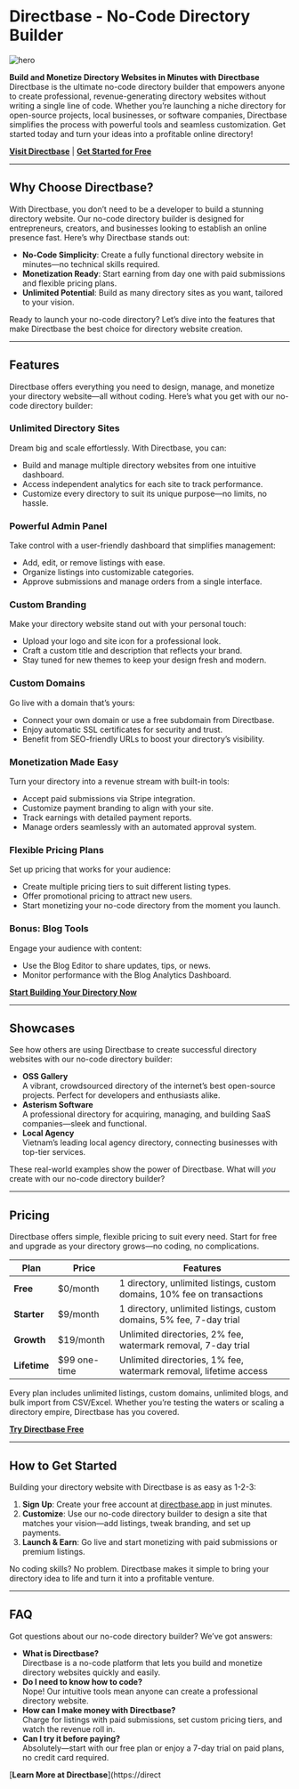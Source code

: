 # Directbase - No-Code Directory Builder
![hero](https://github.com/user-attachments/assets/1f89c92e-a7da-4874-b44e-3b230849e594)


**Build and Monetize Directory Websites in Minutes with Directbase**  
Directbase is the ultimate no-code directory builder that empowers anyone to create professional, revenue-generating directory websites without writing a single line of code. Whether you’re launching a niche directory for open-source projects, local businesses, or software companies, Directbase simplifies the process with powerful tools and seamless customization. Get started today and turn your ideas into a profitable online directory!

[**Visit Directbase**](https://directbase.app) | [**Get Started for Free**](https://directbase.app)

---

## Why Choose Directbase?

With Directbase, you don’t need to be a developer to build a stunning directory website. Our no-code directory builder is designed for entrepreneurs, creators, and businesses looking to establish an online presence fast. Here’s why Directbase stands out:

- **No-Code Simplicity**: Create a fully functional directory website in minutes—no technical skills required.
- **Monetization Ready**: Start earning from day one with paid submissions and flexible pricing plans.
- **Unlimited Potential**: Build as many directory sites as you want, tailored to your vision.

Ready to launch your no-code directory? Let’s dive into the features that make Directbase the best choice for directory website creation.

---

## Features

Directbase offers everything you need to design, manage, and monetize your directory website—all without coding. Here’s what you get with our no-code directory builder:

### Unlimited Directory Sites
Dream big and scale effortlessly. With Directbase, you can:
- Build and manage multiple directory websites from one intuitive dashboard.
- Access independent analytics for each site to track performance.
- Customize every directory to suit its unique purpose—no limits, no hassle.

### Powerful Admin Panel
Take control with a user-friendly dashboard that simplifies management:
- Add, edit, or remove listings with ease.
- Organize listings into customizable categories.
- Approve submissions and manage orders from a single interface.

### Custom Branding
Make your directory website stand out with your personal touch:
- Upload your logo and site icon for a professional look.
- Craft a custom title and description that reflects your brand.
- Stay tuned for new themes to keep your design fresh and modern.

### Custom Domains
Go live with a domain that’s yours:
- Connect your own domain or use a free subdomain from Directbase.
- Enjoy automatic SSL certificates for security and trust.
- Benefit from SEO-friendly URLs to boost your directory’s visibility.

### Monetization Made Easy
Turn your directory into a revenue stream with built-in tools:
- Accept paid submissions via Stripe integration.
- Customize payment branding to align with your site.
- Track earnings with detailed payment reports.
- Manage orders seamlessly with an automated approval system.

### Flexible Pricing Plans
Set up pricing that works for your audience:
- Create multiple pricing tiers to suit different listing types.
- Offer promotional pricing to attract new users.
- Start monetizing your no-code directory from the moment you launch.

### Bonus: Blog Tools
Engage your audience with content:
- Use the Blog Editor to share updates, tips, or news.
- Monitor performance with the Blog Analytics Dashboard.

[**Start Building Your Directory Now**](https://directbase.app)

---

## Showcases

See how others are using Directbase to create successful directory websites with our no-code directory builder:

- **OSS Gallery**  
  A vibrant, crowdsourced directory of the internet’s best open-source projects. Perfect for developers and enthusiasts alike.
- **Asterism Software**  
  A professional directory for acquiring, managing, and building SaaS companies—sleek and functional.
- **Local Agency**  
  Vietnam’s leading local agency directory, connecting businesses with top-tier services.

These real-world examples show the power of Directbase. What will *you* create with our no-code directory builder?

---

## Pricing

Directbase offers simple, flexible pricing to suit every need. Start for free and upgrade as your directory grows—no coding, no complications.

| Plan          | Price         | Features                                                                 |
|---------------|---------------|-------------------------------------------------------------------------|
| **Free**      | $0/month      | 1 directory, unlimited listings, custom domains, 10% fee on transactions |
| **Starter**   | $9/month      | 1 directory, unlimited listings, custom domains, 5% fee, 7-day trial    |
| **Growth**    | $19/month     | Unlimited directories, 2% fee, watermark removal, 7-day trial           |
| **Lifetime**  | $99 one-time  | Unlimited directories, 1% fee, watermark removal, lifetime access       |

Every plan includes unlimited listings, custom domains, unlimited blogs, and bulk import from CSV/Excel. Whether you’re testing the waters or scaling a directory empire, Directbase has you covered.

[**Try Directbase Free**](https://directbase.app)

---

## How to Get Started

Building your directory website with Directbase is as easy as 1-2-3:

1. **Sign Up**: Create your free account at [directbase.app](https://directbase.app) in just minutes.
2. **Customize**: Use our no-code directory builder to design a site that matches your vision—add listings, tweak branding, and set up payments.
3. **Launch & Earn**: Go live and start monetizing with paid submissions or premium listings.

No coding skills? No problem. Directbase makes it simple to bring your directory idea to life and turn it into a profitable venture.

---

## FAQ

Got questions about our no-code directory builder? We’ve got answers:

- **What is Directbase?**  
  Directbase is a no-code platform that lets you build and monetize directory websites quickly and easily.
- **Do I need to know how to code?**  
  Nope! Our intuitive tools mean anyone can create a professional directory website.
- **How can I make money with Directbase?**  
  Charge for listings with paid submissions, set custom pricing tiers, and watch the revenue roll in.
- **Can I try it before paying?**  
  Absolutely—start with our free plan or enjoy a 7-day trial on paid plans, no credit card required.

[**Learn More at Directbase**](https://direct
